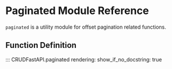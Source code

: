 # Paginated Module Reference

`paginated` is a utility module for offset pagination related functions.

## Function Definition

::: CRUDFastAPI.paginated
    rendering:
      show_if_no_docstring: true
